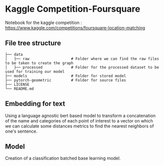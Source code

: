 # Kaggle Competition-Foursquare

Notebook for the kaggle competition  : https://www.kaggle.com/competitions/foursquare-location-matching

## File tree structure

    ├── data                      
    │   ├── raw                   # Folder where we can find the raw files to be taken to create the graph
    │   ├── processed             # Folder for the processed dataset to be used for training our model
    ├── models                    # Folder for stored model
    ├── pytorch-geometric         # Folder for source files
    ├── LICENSE
    └── README.md

## Embedding for text
Using a language agnostic bert based model to transform a concatenation of the name and categories of each point of interest to a vector on which we can calculate some distances metrics to find the nearest neighbors of one's sentence.



## Model
Creation of a classification batched base learning model.

